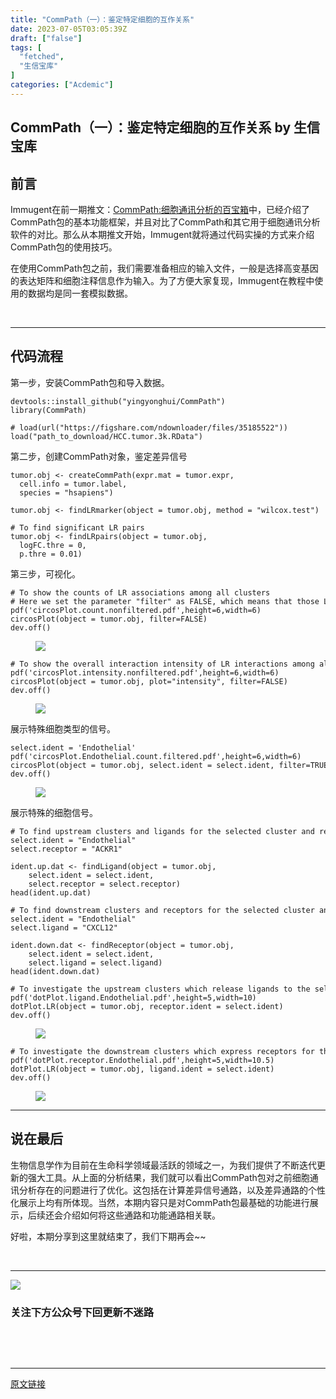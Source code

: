 ```yaml
---
title: "CommPath（一）：鉴定特定细胞的互作关系"
date: 2023-07-05T03:05:39Z
draft: ["false"]
tags: [
  "fetched",
  "生信宝库"
]
categories: ["Acdemic"]
---
```

CommPath（一）：鉴定特定细胞的互作关系 by 生信宝库
------
<div><section data-tool="mdnice编辑器" data-website="https://www.mdnice.com"><h2 data-tool="mdnice编辑器"><span></span><span>前言</span></h2><p data-tool="mdnice编辑器">Immugent在前一期推文：<a href="https://mp.weixin.qq.com/s?__biz=MzI4MjY5ODI1Nw==&amp;mid=2247488387&amp;idx=1&amp;sn=c8bdef66616b1bbfc652ac94a30048e0&amp;chksm=eb94a4fddce32debaebfeb2cf7678b02709f14cf2e759b672168aeff6802def8b200b06ce6e9&amp;token=1258729581&amp;lang=zh_CN&amp;scene=21#wechat_redirect" data-linktype="2">CommPath:细胞通讯分析的百宝箱</a>中，已经介绍了CommPath包的基本功能框架，并且对比了CommPath和其它用于细胞通讯分析软件的对比。那么从本期推文开始，Immugent就将通过代码实操的方式来介绍CommPath包的使用技巧。</p><p data-tool="mdnice编辑器">在使用CommPath包之前，我们需要准备相应的输入文件，一般是选择高变基因的表达矩阵和细胞注释信息作为输入。为了方便大家复现，Immugent在教程中使用的数据均是同一套模拟数据。</p><p data-tool="mdnice编辑器"><br></p><hr data-tool="mdnice编辑器"><h2 data-tool="mdnice编辑器"><span></span><span>代码流程</span></h2><p data-tool="mdnice编辑器">第一步，安装CommPath包和导入数据。</p><pre data-tool="mdnice编辑器"><code>devtools::install_github(<span>"yingyonghui/CommPath"</span>)<br>library(CommPath)<br><br><span># load(url("https://figshare.com/ndownloader/files/35185522"))</span><br>load(<span>"path_to_download/HCC.tumor.3k.RData"</span>)<br></code></pre><p data-tool="mdnice编辑器">第二步，创建CommPath对象，鉴定差异信号</p><pre data-tool="mdnice编辑器"><code>tumor.obj &lt;- createCommPath(expr.mat = tumor.expr, <br>  cell.info = tumor.label, <br>  species = <span>"hsapiens"</span>)<br>    <br>tumor.obj &lt;- findLRmarker(object = tumor.obj, method = <span>"wilcox.test"</span>)<br><br><span># To find significant LR pairs</span><br>tumor.obj &lt;- findLRpairs(object = tumor.obj,<br>  logFC.thre = 0, <br>  p.thre = 0.01)<br></code></pre><p data-tool="mdnice编辑器">第三步，可视化。</p><pre data-tool="mdnice编辑器"><code><span># To show the counts of LR associations among all clusters</span><br><span># Here we set the parameter "filter" as FALSE, which means that those LR interactions are identified only based on their expression profiles, not filtered by pathways in the receiver cells (as described in the later sections)</span><br>pdf(<span>'circosPlot.count.nonfiltered.pdf'</span>,height=6,width=6)<br>circosPlot(object = tumor.obj, filter=FALSE)<br>dev.off()<br></code></pre><figure data-tool="mdnice编辑器"><img data-ratio="1" data-src="https://mmbiz.qpic.cn/mmbiz_png/GL6g5Y3aR7fqurJlesYDPlsbsAO5gllKIGRXCH6h8wkkPscXic7PdpXvBaUICWUuTibQ2IPFzMJBR07aqDl9MwkA/640?wx_fmt=png" data-type="png" data-w="1080" src="https://mmbiz.qpic.cn/mmbiz_png/GL6g5Y3aR7fqurJlesYDPlsbsAO5gllKIGRXCH6h8wkkPscXic7PdpXvBaUICWUuTibQ2IPFzMJBR07aqDl9MwkA/640?wx_fmt=png"></figure><pre data-tool="mdnice编辑器"><code><span># To show the overall interaction intensity of LR interactions among all clusters</span><br>pdf(<span>'circosPlot.intensity.nonfiltered.pdf'</span>,height=6,width=6)<br>circosPlot(object = tumor.obj, plot=<span>"intensity"</span>, filter=FALSE)<br>dev.off()<br></code></pre><figure data-tool="mdnice编辑器"><img data-ratio="1.0018518518518518" data-src="https://mmbiz.qpic.cn/mmbiz_png/GL6g5Y3aR7fqurJlesYDPlsbsAO5gllKicvQldyjEDsQ0tm04qngWxdictL9Vyw5kicv52rniaUD1S82vFY305AYOQ/640?wx_fmt=png" data-type="png" data-w="1080" src="https://mmbiz.qpic.cn/mmbiz_png/GL6g5Y3aR7fqurJlesYDPlsbsAO5gllKicvQldyjEDsQ0tm04qngWxdictL9Vyw5kicv52rniaUD1S82vFY305AYOQ/640?wx_fmt=png"></figure><p data-tool="mdnice编辑器">展示特殊细胞类型的信号。</p><pre data-tool="mdnice编辑器"><code>select.ident = <span>'Endothelial'</span><br>pdf(<span>'circosPlot.Endothelial.count.filtered.pdf'</span>,height=6,width=6)<br>circosPlot(object = tumor.obj, select.ident = select.ident, filter=TRUE)<br>dev.off()<br></code></pre><figure data-tool="mdnice编辑器"><img data-ratio="0.9981481481481481" data-src="https://mmbiz.qpic.cn/mmbiz_png/GL6g5Y3aR7fqurJlesYDPlsbsAO5gllKr55DsrqNOIm0j7pghSqeibjeicuyyxQtGBU791SKHgdhrTlU7jwDdHHw/640?wx_fmt=png" data-type="png" data-w="1080" src="https://mmbiz.qpic.cn/mmbiz_png/GL6g5Y3aR7fqurJlesYDPlsbsAO5gllKr55DsrqNOIm0j7pghSqeibjeicuyyxQtGBU791SKHgdhrTlU7jwDdHHw/640?wx_fmt=png"></figure><p data-tool="mdnice编辑器">展示特殊的细胞信号。</p><pre data-tool="mdnice编辑器"><code><span># To find upstream clusters and ligands for the selected cluster and receptor </span><br>select.ident = <span>"Endothelial"</span><br>select.receptor = <span>"ACKR1"</span><br><br>ident.up.dat &lt;- findLigand(object = tumor.obj, <br>    select.ident = select.ident, <br>    select.receptor = select.receptor)<br>head(ident.up.dat)<br><br><span># To find downstream clusters and receptors for the selected cluster and ligand </span><br>select.ident = <span>"Endothelial"</span><br>select.ligand = <span>"CXCL12"</span><br><br>ident.down.dat &lt;- findReceptor(object = tumor.obj, <br>    select.ident = select.ident, <br>    select.ligand = select.ligand)<br>head(ident.down.dat)<br></code></pre><pre data-tool="mdnice编辑器"><code><span># To investigate the upstream clusters which release ligands to the selected cluster</span><br>pdf(<span>'dotPlot.ligand.Endothelial.pdf'</span>,height=5,width=10)<br>dotPlot.LR(object = tumor.obj, receptor.ident = select.ident)<br>dev.off()<br></code></pre><figure data-tool="mdnice编辑器"><img data-ratio="0.5" data-src="https://mmbiz.qpic.cn/mmbiz_png/GL6g5Y3aR7fqurJlesYDPlsbsAO5gllKxex3ibORl74qAftEGVnEicIvTQibkHNbhhtYuwuoAy6nkzSz8qYpUhiblw/640?wx_fmt=png" data-type="png" data-w="1080" src="https://mmbiz.qpic.cn/mmbiz_png/GL6g5Y3aR7fqurJlesYDPlsbsAO5gllKxex3ibORl74qAftEGVnEicIvTQibkHNbhhtYuwuoAy6nkzSz8qYpUhiblw/640?wx_fmt=png"></figure><pre data-tool="mdnice编辑器"><code><span># To investigate the downstream clusters which express receptors for the selected cluster</span><br>pdf(<span>'dotPlot.receptor.Endothelial.pdf'</span>,height=5,width=10.5)<br>dotPlot.LR(object = tumor.obj, ligand.ident = select.ident)<br>dev.off()<br></code></pre><figure data-tool="mdnice编辑器"><img data-ratio="0.4759259259259259" data-src="https://mmbiz.qpic.cn/mmbiz_png/GL6g5Y3aR7fqurJlesYDPlsbsAO5gllK3d2ZRLfA3AFsfk8ecG5lBic4ZiaOxckkhZWycghniaIAO88Wf0omRI2TQ/640?wx_fmt=png" data-type="png" data-w="1080" src="https://mmbiz.qpic.cn/mmbiz_png/GL6g5Y3aR7fqurJlesYDPlsbsAO5gllK3d2ZRLfA3AFsfk8ecG5lBic4ZiaOxckkhZWycghniaIAO88Wf0omRI2TQ/640?wx_fmt=png"></figure><hr data-tool="mdnice编辑器"><h2 data-tool="mdnice编辑器"><span></span><span>说在最后</span></h2><p data-tool="mdnice编辑器">生物信息学作为目前在生命科学领域最活跃的领域之一，为我们提供了不断迭代更新的强大工具。从上面的分析结果，我们就可以看出CommPath包对之前细胞通讯分析存在的问题进行了优化。这包括在计算差异信号通路，以及差异通路的个性化展示上均有所体现。当然，本期内容只是对CommPath包最基础的功能进行展示，后续还会介绍如何将这些通路和功能通路相关联。</p><p data-tool="mdnice编辑器">好啦，本期分享到这里就结束了，我们下期再会~~</p><p data-tool="mdnice编辑器"><br></p><hr data-tool="mdnice编辑器"></section><p><img data-ratio="1" data-s="300,640" data-src="https://mmbiz.qpic.cn/mmbiz_jpg/GL6g5Y3aR7eUr3zZytdDPl7kPJBscWxTDlwbSxRjmMoYpSCSmlGicFibnLH3pvictSibFwekOaooibv9Ria0zSCrC2icg/640?wx_fmt=jpeg" data-type="jpeg" data-w="344" src="https://mmbiz.qpic.cn/mmbiz_jpg/GL6g5Y3aR7eUr3zZytdDPl7kPJBscWxTDlwbSxRjmMoYpSCSmlGicFibnLH3pvictSibFwekOaooibv9Ria0zSCrC2icg/640?wx_fmt=jpeg"></p><h3 data-tool="mdnice编辑器"><span>关注下方公众号下回更新不迷路</span></h3><section><br></section><section><mp-common-profile data-pluginname="mpprofile" data-weui-theme="light" data-id="MzI4MjY5ODI1Nw==" data-headimg="http://mmbiz.qpic.cn/mmbiz_png/GL6g5Y3aR7f0yanILMQZCnw1duTMROQRvgDqVjlYcrljTRy1E4ZLppLG6zicdd3h0IwjLpxnum1V5KsowibJM1sw/0?wx_fmt=png" data-nickname="生信宝库" data-alias="sxbk2020" data-signature="本公众号只用于生信知识的收集与传播，以及生信人之间互相交流和学习，不会涉及任何商业利益。本公众号各小编平时忙于科研，更新文章较其它同类型公众号较慢，但保持宁缺毋滥的本心，只更新对大家有用的推文。" data-from="2" data-is_biz_ban="0"></mp-common-profile></section><p><br></p><p><mp-style-type data-value="3"></mp-style-type></p></div>  
<hr>
<a href="https://mp.weixin.qq.com/s/qz4SyDTNJDiMLTNs_ecSpw",target="_blank" rel="noopener noreferrer">原文链接</a>
